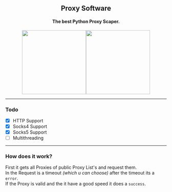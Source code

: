 <div align="center">
  <h2>Proxy Software</h2>
  <h4>The best Python Proxy Scaper.</h4>
  <img src="https://i.imgur.com/6EKoPFv.png" height="200"/><img src="https://i.imgur.com/RVWAJr2.png" height="200"/>
  <hr>
</div>

### Todo
- [x] HTTP Support
- [x] Socks4 Support
- [x] Socks5 Support
- [ ] Multithreading

<div><hr></div>

### How does it work?
First it gets all Proxies of public Proxy List's and request them.<br>
In the Request is a timeout _(which u can choose)_ after the timeout its a `error`.<br>
If the Proxy is valid and the it have a good speed it does a `success`.

